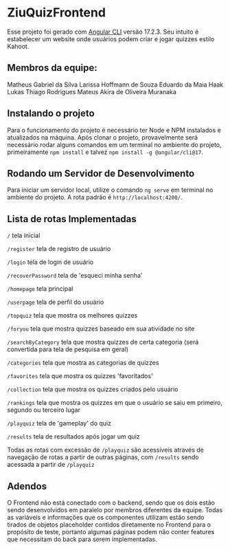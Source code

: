 # ZiuQuizFrontend

Esse projeto foi gerado com [Angular CLI](https://github.com/angular/angular-cli) versão 17.2.3. Seu intuito é estabelecer um website onde usuários podem criar e jogar quizzes estilo Kahoot.


## Membros da equipe:

Matheus Gabriel da Silva
Larissa Hoffmann de Souza
Eduardo da Maia Haak
Lukas Thiago Rodrigues
Mateus Akira de Oliveira Muranaka


## Instalando o projeto

Para o funcionamento do projeto é necessário ter Node e NPM instalados e atualizados na máquina. Após clonar o projeto, provavelmente será necessário rodar alguns comandos em um terminal no ambiente do projeto, primeiramente `npm install` e talvez `npm install -g @angular/cli@17`.


## Rodando um Servidor de Desenvolvimento

Para iniciar um servidor local, utilize o comando `ng serve` em terminal no ambiente do projeto. A rota padrão é `http://localhost:4200/`.


## Lista de rotas Implementadas

`/`                    tela inicial

`/register`            tela de registro de usuário

`/login`               tela de login de usuário

`/recoverPassword`     tela de 'esqueci minha senha'

`/homepage`            tela principal

`/userpage`            tela de perfil do usuário

`/topquiz`             tela que mostra os melhores quizzes

`/foryou`              tela que mostra quizzes baseado em sua atividade no site

`/searchByCategory`    tela que mostra quizzes de certa categoria (será convertida para tela de pesquisa em geral)

`/categories`          tela que mostra as categorias de quizzes

`/favorites`           tela que mostra os quizzes 'favoritados'

`/collection`          tela que mostra os quizzes criados pelo usuário

`/rankings`            tela que mostra os quizzes em que o usuário se saiu em primeiro, segundo ou terceiro lugar

`/playquiz`            tela de 'gameplay' do quiz

`/results`             tela de resultados após jogar um quiz

Todas as rotas com excessão de `/playquiz` são acessíveis através de navegação de rotas a partir de outras páginas, com `/results` sendo acessada a partir de `/playquiz`


## Adendos

O Frontend não está conectado com o backend, sendo que os dois estão sendo desenvolvidos em paralelo por membros diferentes da equipe. Todas as variáveis e informações que os componentes utilizam estão sendo tirados de objetos placeholder contidos diretamente no Frontend para o propósito de teste, portanto algumas páginas podem não conter features que necessitam do back para serem implementadas.
